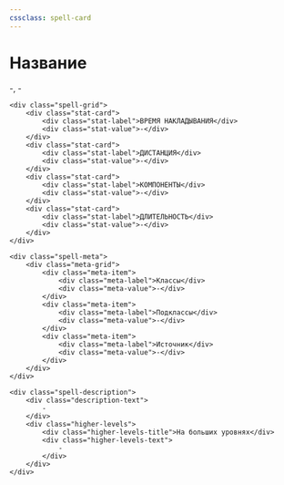 ```yaml
---
cssclass: spell-card
---
```


<div class="spell-container">
	<div class="spell-header">
		<h1 class="spell-name">Название</h1>
		<div class="spell-level">-, -</div>
	</div>
	
    <div class="spell-grid">
    	<div class="stat-card">
    		<div class="stat-label">ВРЕМЯ НАКЛАДЫВАНИЯ</div>
    		<div class="stat-value">-</div>
    	</div>
    	<div class="stat-card">
    		<div class="stat-label">ДИСТАНЦИЯ</div>
    		<div class="stat-value">-</div>
    	</div>
    	<div class="stat-card">
    		<div class="stat-label">КОМПОНЕНТЫ</div>
    		<div class="stat-value">-</div>
    	</div>
    	<div class="stat-card">
    		<div class="stat-label">ДЛИТЕЛЬНОСТЬ</div>
    		<div class="stat-value">-</div>
    	</div>
    </div>
    
    <div class="spell-meta">
    	<div class="meta-grid">
    		<div class="meta-item">
    			<div class="meta-label">Классы</div>
    			<div class="meta-value">-</div>
    		</div>
    		<div class="meta-item">
    			<div class="meta-label">Подклассы</div>
    			<div class="meta-value">-</div>
    		</div>
    		<div class="meta-item">
    			<div class="meta-label">Источник</div>
    			<div class="meta-value">-</div>
    		</div>
    	</div>
    </div>
    
    <div class="spell-description">
    	<div class="description-text">
    		-
    	</div>
    	<div class="higher-levels">
    		<div class="higher-levels-title">На больших уровнях</div>
    		<div class="higher-levels-text">
    			-
    		</div>
    	</div>
    </div>
</div>